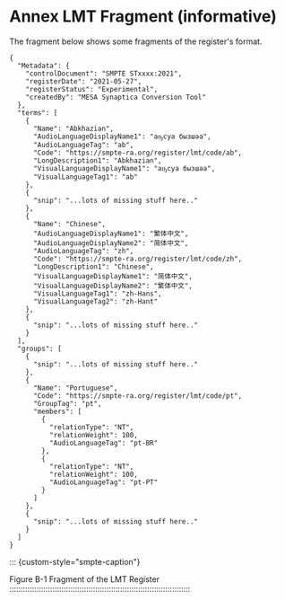 # Annex LMT Fragment (informative)

The fragment below shows some fragments of the register's format.

``` {#fragment .json .numberLines startFrom="1"}
{
  "Metadata": {
    "controlDocument": "SMPTE STxxxx:2021",
    "registerDate": "2021-05-27",
    "registerStatus": "Experimental",
    "createdBy": "MESA Synaptica Conversion Tool"
  },
  "terms": [
    {
      "Name": "Abkhazian",
      "AudioLanguageDisplayName1": "аҧсуа бызшәа",
      "AudioLanguageTag": "ab",
      "Code": "https://smpte-ra.org/register/lmt/code/ab",
      "LongDescription1": "Abkhazian",
      "VisualLanguageDisplayName1": "аҧсуа бызшәа",
      "VisualLanguageTag1": "ab"
    },
    {
      "snip": "...lots of missing stuff here.."
    },
    {
      "Name": "Chinese",
      "AudioLanguageDisplayName1": "繁体中文",
      "AudioLanguageDisplayName2": "简体中文",
      "AudioLanguageTag": "zh",
      "Code": "https://smpte-ra.org/register/lmt/code/zh",
      "LongDescription1": "Chinese",
      "VisualLanguageDisplayName1": "简体中文",
      "VisualLanguageDisplayName2": "繁体中文",
      "VisualLanguageTag1": "zh-Hans",
      "VisualLanguageTag2": "zh-Hant"
    },
    {
      "snip": "...lots of missing stuff here.."
    }
  ],
  "groups": [
    {
      "snip": "...lots of missing stuff here.."
    },
    {
      "Name": "Portuguese",
      "Code": "https://smpte-ra.org/register/lmt/code/pt",
      "GroupTag": "pt",
      "members": [
        {
          "relationType": "NT",
          "relationWeight": 100,
          "AudioLanguageTag": "pt-BR"
        },
        {
          "relationType": "NT",
          "relationWeight": 100,
          "AudioLanguageTag": "pt-PT"
        }
      ]
    },
    {
      "snip": "...lots of missing stuff here.."
    }
  ]
}
```

::: {custom-style="smpte-caption"}

Figure B-1 Fragment of the LMT Register
::::::::::::::::::::::::::::::::::::::::::::::::::::::::::::::::::::::::::::::::
